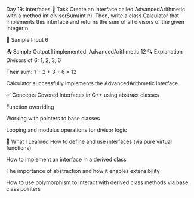 
Day 19: Interfaces
🧠 Task
Create an interface called AdvancedArithmetic with a method int divisorSum(int n). Then, write a class Calculator that implements this interface and returns the sum of all divisors of the given integer n.

🧪 Sample Input
6

📤 Sample Output
I implemented: AdvancedArithmetic
12
🔍 Explanation
Divisors of 6: 1, 2, 3, 6

Their sum: 1 + 2 + 3 + 6 = 12

Calculator successfully implements the AdvancedArithmetic interface.

✅ Concepts Covered
Interfaces in C++ using abstract classes

Function overriding

Working with pointers to base classes

Looping and modulus operations for divisor logic

🚀 What I Learned
How to define and use interfaces (via pure virtual functions)

How to implement an interface in a derived class

The importance of abstraction and how it enables extensibility

How to use polymorphism to interact with derived class methods via base class pointers

